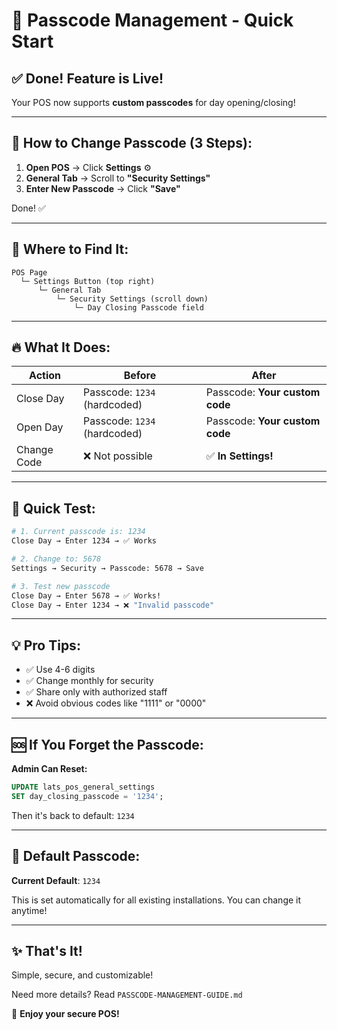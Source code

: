 # 🔐 Passcode Management - Quick Start

## ✅ Done! Feature is Live!

Your POS now supports **custom passcodes** for day opening/closing!

---

## 🎯 How to Change Passcode (3 Steps):

1. **Open POS** → Click **Settings** ⚙️
2. **General Tab** → Scroll to **"Security Settings"**
3. **Enter New Passcode** → Click **"Save"**

Done! ✅

---

## 📍 Where to Find It:

```
POS Page
  └─ Settings Button (top right)
      └─ General Tab
          └─ Security Settings (scroll down)
              └─ Day Closing Passcode field
```

---

## 🔥 What It Does:

| Action | Before | After |
|--------|--------|-------|
| Close Day | Passcode: `1234` (hardcoded) | Passcode: **Your custom code** |
| Open Day | Passcode: `1234` (hardcoded) | Passcode: **Your custom code** |
| Change Code | ❌ Not possible | ✅ **In Settings!** |

---

## 🚀 Quick Test:

```bash
# 1. Current passcode is: 1234
Close Day → Enter 1234 → ✅ Works

# 2. Change to: 5678
Settings → Security → Passcode: 5678 → Save

# 3. Test new passcode
Close Day → Enter 5678 → ✅ Works!
Close Day → Enter 1234 → ❌ "Invalid passcode"
```

---

## 💡 Pro Tips:

- ✅ Use 4-6 digits
- ✅ Change monthly for security
- ✅ Share only with authorized staff
- ❌ Avoid obvious codes like "1111" or "0000"

---

## 🆘 If You Forget the Passcode:

**Admin Can Reset:**
```sql
UPDATE lats_pos_general_settings 
SET day_closing_passcode = '1234';
```

Then it's back to default: `1234`

---

## 📝 Default Passcode:

**Current Default**: `1234`

This is set automatically for all existing installations. You can change it anytime!

---

## ✨ That's It!

Simple, secure, and customizable! 

Need more details? Read `PASSCODE-MANAGEMENT-GUIDE.md`

🎉 **Enjoy your secure POS!**

